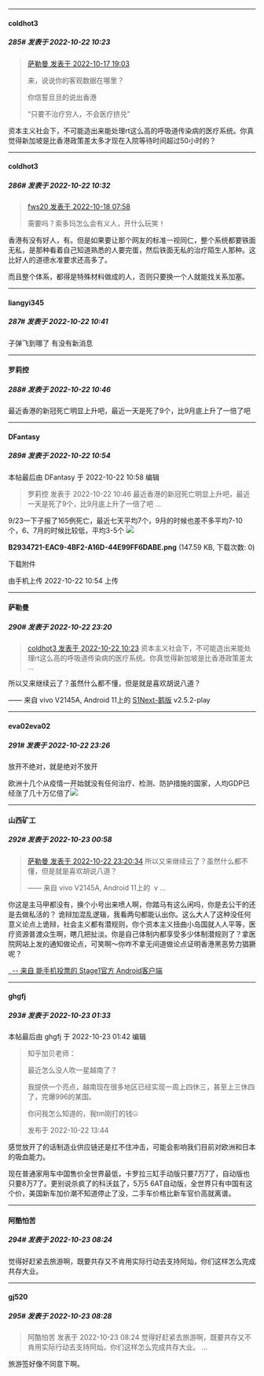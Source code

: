 

*****

####  coldhot3  
##### 285#       发表于 2022-10-22 10:23

<blockquote><a href="httphttps://bbs.saraba1st.com/2b/forum.php?mod=redirect&amp;goto=findpost&amp;pid=57959667&amp;ptid=2099162" target="_blank">萨勒曼 发表于 2022-10-17 19:03</a>

来，说说你的客观数据在哪里？

你信誓旦旦的说出香港

“只要不治疗穷人，不会医疗挤兑”</blockquote>
资本主义社会下，不可能造出来能处理rt这么高的呼吸道传染病的医疗系统。你真觉得新加坡是比香港政策差太多才现在入院等待时间超过50小时的？



*****

####  coldhot3  
##### 286#       发表于 2022-10-22 10:32

<blockquote><a href="httphttps://bbs.saraba1st.com/2b/forum.php?mod=redirect&amp;goto=findpost&amp;pid=57965229&amp;ptid=2099162" target="_blank">fws20 发表于 2022-10-18 07:58</a>

需要吗？索多玛怎么会有义人，开什么玩笑！</blockquote>
香港有没有好人，有。但是如果要让那个网友的标准一视同仁，整个系统都要铁面无私，是那种看着自己知道熟悉的人要完蛋，然后铁面无私的治疗陌生人那种。这比好人的道德水准要求还高多了。

而且整个体系，都得是特殊材料做成的人，否则只要换一个人就能找关系加塞。

*****

####  liangyi345  
##### 287#       发表于 2022-10-22 10:41

子弹飞到哪了 有没有新消息



*****

####  罗莉控  
##### 288#       发表于 2022-10-22 10:46

最近香港的新冠死亡明显上升吧，最近一天是死了9个，比9月底上升了一倍了吧



*****

####  DFantasy  
##### 289#       发表于 2022-10-22 10:54

 本帖最后由 DFantasy 于 2022-10-22 10:58 编辑 
<blockquote>罗莉控 发表于 2022-10-22 10:46
最近香港的新冠死亡明显上升吧，最近一天是死了9个，比9月底上升了一倍了吧 ...</blockquote>
9/23一下子报了165例死亡，最近七天平均7个，9月的时候也差不多平均7-10个，6、7月的时候比较低，平均3-5个

<img src="https://img.saraba1st.com/forum/202210/22/105427cxtqvu0dedmeomqv.png" referrerpolicy="no-referrer">

<strong>B2934721-EAC9-4BF2-A16D-44E99FF6DABE.png</strong> (147.59 KB, 下载次数: 0)

下载附件

由手机上传
2022-10-22 10:54 上传



*****

####  萨勒曼  
##### 290#       发表于 2022-10-22 23:20

<blockquote><a href="httphttps://bbs.saraba1st.com/2b/forum.php?mod=redirect&amp;goto=findpost&amp;pid=58035679&amp;ptid=2099162" target="_blank">coldhot3 发表于 2022-10-22 10:23</a>
资本主义社会下，不可能造出来能处理rt这么高的呼吸道传染病的医疗系统。你真觉得新加坡是比香港政策差太 ...</blockquote>
所以又来继续云了？虽然什么都不懂，但是就是喜欢胡说八道？

—— 来自 vivo V2145A, Android 11上的 [S1Next-鹅版](https://github.com/ykrank/S1-Next/releases) v2.5.2-play



*****

####  eva02eva02  
##### 291#       发表于 2022-10-22 23:26

放开不绝对，就是绝对不放开

欧洲十几个从疫情一开始就没有任何治疗、检测、防护措施的国家，人均GDP已经涨了几十万亿倍了<img src="https://static.saraba1st.com/image/smiley/face2017/067.png" referrerpolicy="no-referrer">



*****

####  山西矿工  
##### 292#       发表于 2022-10-23 00:58

<blockquote><a href="httphttps://bbs.saraba1st.com/2b/forum.php?mod=redirect&amp;goto=findpost&amp;pid=58047375&amp;ptid=2099162" target="_blank">萨勒曼 发表于 2022-10-22 23:20:34</a>
所以又来继续云了？虽然什么都不懂，但是就是喜欢胡说八道？

—— 来自 vivo V2145A, Android 11上的  v ...</blockquote>你这是主马甲都没有，换个小号出来喷人啊，你踏马有这么闲吗，你是去公干的还是去做私活的？
诡辩加混乱逻辑，我看两句都能认出你。这么大人了这种没任何意义论点上诡辩，社会主义都有潜规则，你个资本主义扭曲小岛国就人人平等，医疗资源普渡众生啊，瞎几把扯淡。你是自己体制内都享受多少体制潜规则了？拿医院网站上发的通知做论点，可笑啊～你咋不拿无间道做论点证明香港黑恶势力猖獗呢？

[  -- 来自 能手机投票的 Stage1官方 Android客户端](https://www.coolapk.com/apk/140634)



*****

####  ghgfj  
##### 293#       发表于 2022-10-23 01:33

 本帖最后由 ghgfj 于 2022-10-23 01:42 编辑 
<blockquote>知乎加贝老师：

最近怎么没人吹一星越南了？

我提供一个亮点，越南现在很多地区已经实现一周上四休三，甚至上三休四了，完爆996的某国。

你问我怎么知道的，我tm刚打的钱🤐

发布于 2022-10-22 13:44</blockquote>
感觉放开了的话制造业供应链还是扛不住冲击，可能会影响我们目前对欧洲和日本的吸血能力。

现在普通家用车中国售价全世界最低，卡罗拉三缸手动版只要7万7了，自动版也只要8万7了。更别说杀疯了的科沃兹了，5万5 6AT自动版，全世界只有中国有这个价，美国新车加价潮不知道停止了没，二手车价格比新车官价高就离谱。



*****

####  阿酷怕苦  
##### 294#       发表于 2022-10-23 08:24

觉得好赶紧去旅游啊，既要共存又不肯用实际行动去支持阿灿，你们这样怎么完成共存大业。

*****

####  gj520  
##### 295#       发表于 2022-10-23 08:28

<blockquote>阿酷怕苦 发表于 2022-10-23 08:24
觉得好赶紧去旅游啊，既要共存又不肯用实际行动去支持阿灿，你们这样怎么完成共存大业。 ...</blockquote>
旅游签好像不同意下啊。

